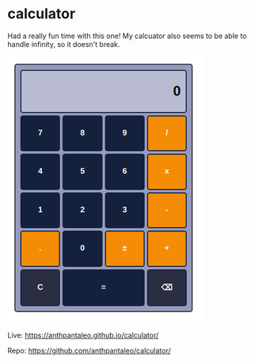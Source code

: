 # calculator

Had a really fun time with this one! My calcuator also seems to be able to handle infinity, so it doesn't break.

![preview](/photos/calculatorscreen.png)

Live: https://anthpantaleo.github.io/calculator/

Repo: https://github.com/anthpantaleo/calculator/
